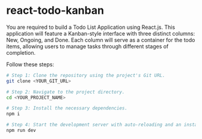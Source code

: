 # react-todo-kanban
You are required to build a Todo List Application using React.js. This application will feature a Kanban-style interface with three distinct columns: New, Ongoing, and Done. Each column will serve as a container for the todo items, allowing users to manage tasks through different stages of completion. 


Follow these steps:

```sh
# Step 1: Clone the repository using the project's Git URL.
git clone <YOUR_GIT_URL>

# Step 2: Navigate to the project directory.
cd <YOUR_PROJECT_NAME>

# Step 3: Install the necessary dependencies.
npm i

# Step 4: Start the development server with auto-reloading and an instant preview.
npm run dev
```
